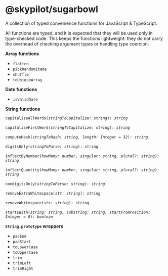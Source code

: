 # @skypilot/sugarbowl
A collection of typed convenience functions for JavaScript & TypeScript.

All functions are typed, and it is expected that they will be used only in
type-checked code. This keeps the functions lightweight: they do not
carry the overhead of checking argument types or handling type coercion.

__Array functions__

- `flatten`
- `pickRandomItems`
- `shuffle`
- `toUniqueArray`

__Date functions__

- `isValidDate`

__String functions__
<pre>
<code>capitalizeAllWords(<em>stringToCapitalize: string</em>): <em>string</em></code>

<code>capitalizeFirstWord(<em>stringToCapitalize: string</em>): <em>string</em></code>

<code>computeHash(<em>stringToHash: string, length: Integer = 32</em>): <em>string</em></code>

<code>digitsOnly(<em>stringToParse: string</em>): <em>string</em></code>

<code>inflectByNumber(<em>howMany: number, singular: string, plural?: string</em>): <em>string</em></code>

<code>inflectQuantity(<em>howMany: number, singular: string, plural?: string</em>): <em>string</em></code>

<code>nondigitsOnly(<em>stringToParse: string</em>): <em>string</em></code>

<code>removeExtraWhitespace(<em>str: string</em>): <em>string</em></code>

<code>removeWhitespace(<em>str: string</em>): <em>string</em></code>

<code>startsWith(<em>string: string, substring: string, startFromPosition: Integer = 0</em>): <em>boolean</em></code>
</pre>

__`String.prototype` wrappers__
- `padEnd`
- `padStart`
- `toLowerCase`
- `toUpperCase`
- `trim`
- `trimLeft`
- `trimRight`
